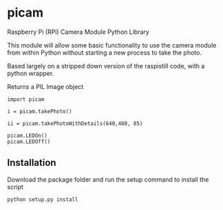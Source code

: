 picam
=====

Raspberry Pi (RPi) Camera Module Python Library


This module will allow some basic functionality to use the camera module from within Python without starting a new process to take the photo.

Based largely on a stripped down version of the raspistill code, with a python wrapper.

Returns a PIL Image object


    import picam
    
    i = picam.takePhoto()
    
    ii = picam.takePhotoWithDetails(640,480, 85)
    
    picam.LEDOn()
    picam.LEDOff()

Installation
------------
Download the package folder and run the setup command to install the script

    python setup.py install
